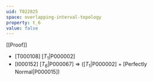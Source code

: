 ```yaml
---
uid: T022825
space: overlapping-interval-topology
property: t_6
value: false
---
```

[[Proof]]

* [T000108] [$T_1$|P000002]
* [I000152] [$T_6$|P000067] => ([$T_1$|P000002] + [Perfectly Normal|P000015])

